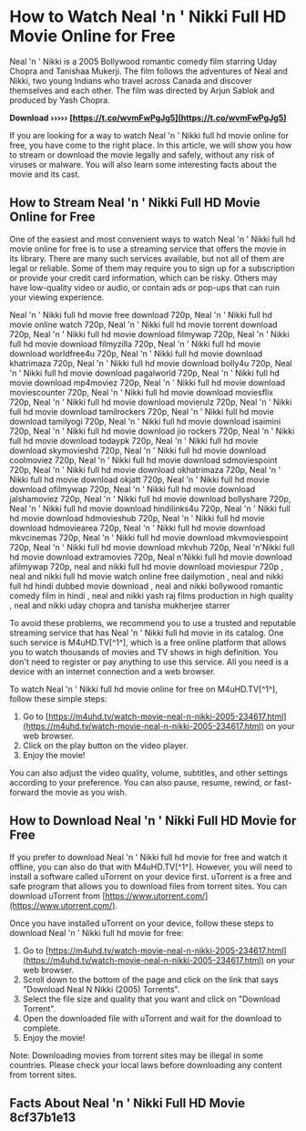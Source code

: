 # How to Watch Neal 'n ' Nikki Full HD Movie Online for Free
 
Neal 'n ' Nikki is a 2005 Bollywood romantic comedy film starring Uday Chopra and Tanishaa Mukerji. The film follows the adventures of Neal and Nikki, two young Indians who travel across Canada and discover themselves and each other. The film was directed by Arjun Sablok and produced by Yash Chopra.
 
**Download ››››› [https://t.co/wvmFwPgJg5](https://t.co/wvmFwPgJg5)**


 
If you are looking for a way to watch Neal 'n ' Nikki full hd movie online for free, you have come to the right place. In this article, we will show you how to stream or download the movie legally and safely, without any risk of viruses or malware. You will also learn some interesting facts about the movie and its cast.
 
## How to Stream Neal 'n ' Nikki Full HD Movie Online for Free
 
One of the easiest and most convenient ways to watch Neal 'n ' Nikki full hd movie online for free is to use a streaming service that offers the movie in its library. There are many such services available, but not all of them are legal or reliable. Some of them may require you to sign up for a subscription or provide your credit card information, which can be risky. Others may have low-quality video or audio, or contain ads or pop-ups that can ruin your viewing experience.
 
Neal 'n ' Nikki full hd movie free download 720p,  Neal 'n ' Nikki full hd movie online watch 720p,  Neal 'n ' Nikki full hd movie torrent download 720p,  Neal 'n ' Nikki full hd movie download filmywap 720p,  Neal 'n ' Nikki full hd movie download filmyzilla 720p,  Neal 'n ' Nikki full hd movie download worldfree4u 720p,  Neal 'n ' Nikki full hd movie download khatrimaza 720p,  Neal 'n ' Nikki full hd movie download bolly4u 720p,  Neal 'n ' Nikki full hd movie download pagalworld 720p,  Neal 'n ' Nikki full hd movie download mp4moviez 720p,  Neal 'n ' Nikki full hd movie download moviescounter 720p,  Neal 'n ' Nikki full hd movie download moviesflix 720p,  Neal 'n ' Nikki full hd movie download movierulz 720p,  Neal 'n ' Nikki full hd movie download tamilrockers 720p,  Neal 'n ' Nikki full hd movie download tamilyogi 720p,  Neal 'n ' Nikki full hd movie download isaimini 720p,  Neal 'n ' Nikki full hd movie download jio rockers 720p,  Neal 'n ' Nikki full hd movie download todaypk 720p,  Neal 'n ' Nikki full hd movie download skymovieshd 720p,  Neal 'n ' Nikki full hd movie download coolmoviez 720p,  Neal 'n ' Nikki full hd movie download sdmoviespoint 720p,  Neal 'n ' Nikki full hd movie download okhatrimaza 720p,  Neal 'n ' Nikki full hd movie download okjatt 720p,  Neal 'n ' Nikki full hd movie download ofilmywap 720p,  Neal 'n ' Nikki full hd movie download jalshamoviez 720p,  Neal 'n ' Nikki full hd movie download bollyshare 720p,  Neal 'n ' Nikki full hd movie download hindilinks4u 720p,  Neal 'n ' Nikki full hd movie download hdmovieshub 720p,  Neal 'n ' Nikki full hd movie download hdmoviearea 720p,  Neal 'n ' Nikki full hd movie download mkvcinemas 720p,  Neal 'n ' Nikki full hd movie download mkvmoviespoint 720p,  Neal 'n ' Nikki full hd movie download mkvhub 720p,  Neal 'n'Nikki full hd movie download extramovies 720p,  Neal n'Nikki full hd movie download afilmywap 720p,  neal and nikki full hd movie download moviespur 720p ,  neal and nikki full hd movie watch online free dailymotion ,  neal and nikki full hd hindi dubbed movie download ,  neal and nikki bollywood romantic comedy film in hindi ,  neal and nikki yash raj films production in high quality ,  neal and nikki uday chopra and tanisha mukherjee starrer
 
To avoid these problems, we recommend you to use a trusted and reputable streaming service that has Neal 'n ' Nikki full hd movie in its catalog. One such service is M4uHD.TV[^1^], which is a free online platform that allows you to watch thousands of movies and TV shows in high definition. You don't need to register or pay anything to use this service. All you need is a device with an internet connection and a web browser.
 
To watch Neal 'n ' Nikki full hd movie online for free on M4uHD.TV[^1^], follow these simple steps:
 
1. Go to [https://m4uhd.tv/watch-movie-neal-n-nikki-2005-234617.html](https://m4uhd.tv/watch-movie-neal-n-nikki-2005-234617.html) on your web browser.
2. Click on the play button on the video player.
3. Enjoy the movie!

You can also adjust the video quality, volume, subtitles, and other settings according to your preference. You can also pause, resume, rewind, or fast-forward the movie as you wish.
 
## How to Download Neal 'n ' Nikki Full HD Movie for Free
 
If you prefer to download Neal 'n ' Nikki full hd movie for free and watch it offline, you can also do that with M4uHD.TV[^1^]. However, you will need to install a software called uTorrent on your device first. uTorrent is a free and safe program that allows you to download files from torrent sites. You can download uTorrent from [https://www.utorrent.com/](https://www.utorrent.com/).
 
Once you have installed uTorrent on your device, follow these steps to download Neal 'n ' Nikki full hd movie for free:

1. Go to [https://m4uhd.tv/watch-movie-neal-n-nikki-2005-234617.html](https://m4uhd.tv/watch-movie-neal-n-nikki-2005-234617.html) on your web browser.
2. Scroll down to the bottom of the page and click on the link that says "Download Neal N Nikki (2005) Torrents".
3. Select the file size and quality that you want and click on "Download Torrent".
4. Open the downloaded file with uTorrent and wait for the download to complete.
5. Enjoy the movie!

Note: Downloading movies from torrent sites may be illegal in some countries. Please check your local laws before downloading any content from torrent sites.
 
## Facts About Neal 'n ' Nikki Full HD Movie 8cf37b1e13


